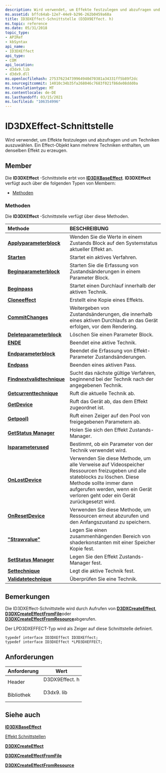 ```yaml
---
description: Wird verwendet, um Effekte festzulegen und abzufragen und um Techniken auszuwählen. Ein Effect-Objekt kann mehrere Techniken enthalten, um denselben Effekt zu erzeugen.
ms.assetid: bffc64ab-12e7-44e9-b296-262b0459a68a
title: ID3DXEffect-Schnittstelle (D3DX9Effect. h)
ms.topic: reference
ms.date: 05/31/2018
topic_type:
- APIRef
- kbSyntax
api_name:
- ID3DXEffect
api_type:
- COM
api_location:
- d3dx9.lib
- d3dx9.dll
ms.openlocfilehash: 275376234739964940d70381a34331ff5b89f2dc
ms.sourcegitcommit: 14010c34b35fa268046c7683f021f86de08ddd0a
ms.translationtype: MT
ms.contentlocale: de-DE
ms.lasthandoff: 03/15/2021
ms.locfileid: "106354996"
---
```

# <a name="id3dxeffect-interface"></a>ID3DXEffect-Schnittstelle

Wird verwendet, um Effekte festzulegen und abzufragen und um Techniken auszuwählen. Ein Effect-Objekt kann mehrere Techniken enthalten, um denselben Effekt zu erzeugen.

## <a name="members"></a>Member

Die **ID3DXEffect** -Schnittstelle erbt von [**ID3DXBaseEffect**](id3dxbaseeffect.md). **ID3DXEffect** verfügt auch über die folgenden Typen von Membern:

-   [Methoden](#methods)

### <a name="methods"></a>Methoden

Die **ID3DXEffect** -Schnittstelle verfügt über diese Methoden.



| Methode                                                                | BESCHREIBUNG                                                                                                                                                                                      |
|:----------------------------------------------------------------------|:-------------------------------------------------------------------------------------------------------------------------------------------------------------------------------------------------|
| [**Applyparameterblock**](id3dxeffect--applyparameterblock.md)       | Wenden Sie die Werte in einem Zustands Block auf den Systemstatus aktueller Effekt an.<br/>                                                                                                                 |
| [**Starten**](id3dxeffect--begin.md)                                   | Startet ein aktives Verfahren.<br/>                                                                                                                                                           |
| [**Beginparameterblock**](id3dxeffect--beginparameterblock.md)       | Starten Sie die Erfassung von Zustandsänderungen in einem Parameter Block.<br/>                                                                                                                                   |
| [**Beginpass**](id3dxeffect--beginpass.md)                           | Startet einen Durchlauf innerhalb der aktiven Technik.<br/>                                                                                                                                           |
| [**Cloneeffect**](id3dxeffect--cloneeffect.md)                       | Erstellt eine Kopie eines Effekts.<br/>                                                                                                                                                          |
| [**CommitChanges**](id3dxeffect--commitchanges.md)                   | Weitergeben von Zustandsänderungen, die innerhalb eines aktiven Durchlaufs an das Gerät erfolgen, vor dem Rendering.<br/>                                                                                           |
| [**Deleteparameterblock**](id3dxeffect--deleteparameterblock.md)     | Löschen Sie einen Parameter Block.<br/>                                                                                                                                                             |
| [**ENDE**](id3dxeffect--end.md)                                       | Beendet eine aktive Technik.<br/>                                                                                                                                                             |
| [**Endparameterblock**](id3dxeffect--endparameterblock.md)           | Beendet die Erfassung von Effekt-Parameter Zustandsänderungen.<br/>                                                                                                                                        |
| [**Endpass**](id3dxeffect--endpass.md)                               | Beenden eines aktiven Pass.<br/>                                                                                                                                                                   |
| [**Findnextvalidtechnique**](id3dxeffect--findnextvalidtechnique.md) | Sucht das nächste gültige Verfahren, beginnend bei der Technik nach der angegebenen Technik.<br/>                                                                                       |
| [**Getcurrenttechnique**](id3dxeffect--getcurrenttechnique.md)       | Ruft die aktuelle Technik ab.<br/>                                                                                                                                                           |
| [**GetDevice**](id3dxeffect--getdevice.md)                           | Ruft das Gerät ab, das dem Effekt zugeordnet ist.<br/>                                                                                                                                      |
| [**Getpool)**](id3dxeffect--getpool.md)                               | Ruft einen Zeiger auf den Pool von freigegebenen Parametern ab.<br/>                                                                                                                                      |
| [**GetStatus Manager**](id3dxeffect--getstatemanager.md)               | Holen Sie sich den Effekt Zustands-Manager.<br/>                                                                                                                                                         |
| [**Isparameterused**](id3dxeffect--isparameterused.md)               | Bestimmt, ob ein Parameter von der Technik verwendet wird.<br/>                                                                                                                                   |
| [**OnLostDevice**](id3dxeffect--onlostdevice.md)                     | Verwenden Sie diese Methode, um alle Verweise auf Videospeicher Ressourcen freizugeben und alle stateblocks zu löschen. Diese Methode sollte immer dann aufgerufen werden, wenn ein Gerät verloren geht oder ein Gerät zurückgesetzt wird.<br/> |
| [**OnResetDevice**](id3dxeffect--onresetdevice.md)                   | Verwenden Sie diese Methode, um Ressourcen erneut abzurufen und den Anfangszustand zu speichern.<br/>                                                                                                                       |
| [**"Strawvalue"**](id3dxeffect--setrawvalue.md)                       | Legen Sie einen zusammenhängenden Bereich von shaderkonstanten mit einer Speicher Kopie fest.<br/>                                                                                                                        |
| [**SetStatus Manager**](id3dxeffect--setstatemanager.md)               | Legen Sie den Effekt Zustands-Manager fest.<br/>                                                                                                                                                         |
| [**Settechnique**](id3dxeffect--settechnique.md)                     | Legt die aktive Technik fest.<br/>                                                                                                                                                            |
| [**Validatetechnique**](id3dxeffect--validatetechnique.md)           | Überprüfen Sie eine Technik.<br/>                                                                                                                                                                 |



 

## <a name="remarks"></a>Bemerkungen

Die ID3DXEffect-Schnittstelle wird durch Aufrufen von [**D3DXCreateEffect**](d3dxcreateeffect.md), [**D3DXCreateEffectFromFile**](d3dxcreateeffectfromfile.md)oder [**D3DXCreateEffectFromResource**](d3dxcreateeffectfromresource.md)abgerufen.

Der LPD3DXEFFECT-Typ wird als Zeiger auf diese Schnittstelle definiert.


```
typedef interface ID3DXEffect ID3DXEffect;
typedef interface ID3DXEffect *LPD3DXEFFECT;
```



## <a name="requirements"></a>Anforderungen



| Anforderung | Wert |
|--------------------|------------------------------------------------------------------------------------------|
| Header<br/>  | <dl> <dt>D3DX9Effect. h</dt> </dl> |
| Bibliothek<br/> | <dl> <dt>D3dx9. lib</dt> </dl>     |



## <a name="see-also"></a>Siehe auch

<dl> <dt>

[**ID3DXBaseEffect**](id3dxbaseeffect.md)
</dt> <dt>

[Effekt Schnittstellen](dx9-graphics-reference-effects-interfaces.md)
</dt> <dt>

[**D3DXCreateEffect**](d3dxcreateeffect.md)
</dt> <dt>

[**D3DXCreateEffectFromFile**](d3dxcreateeffectfromfile.md)
</dt> <dt>

[**D3DXCreateEffectFromResource**](d3dxcreateeffectfromresource.md)
</dt> </dl>

 

 




